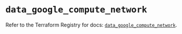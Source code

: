 # `data_google_compute_network`

Refer to the Terraform Registry for docs: [`data_google_compute_network`](https://registry.terraform.io/providers/hashicorp/google/5.20.0/docs/data-sources/compute_network).
